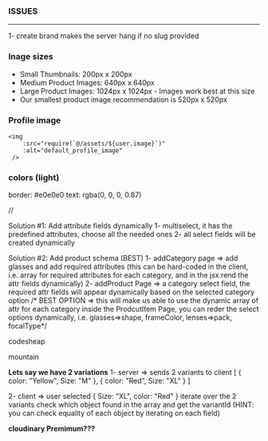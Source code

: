 ### ISSUES
---------
1- create brand makes the server hang if no slug provided

### Inage sizes
* Small Thumbnails:  200px x 200px 
* Medium Product Images: 640px x 640px 
* Large Product Images: 1024px x 1024px -  Images work best at this size
* Our smallest product image recommendation is 520px x 520px 

### Profile image 
```
<img
    :src="require(`@/assets/${user.image}`)"
    :alt="default_profile_image"    
 />
```

### colors (light)
border: #e0e0e0
text: rgba(0, 0, 0, 0.87)    

//


Solution #1: Add attribute fields dynamically
1- multiselect, it has the predefined attributes, choose all the needed ones
2- all select fields will be created dynamically


Solution #2: Add product schema (BEST)
1- addCategory page => add glasses and add required attributes 
(this can be hard-coded in the client, i.e. array for required attributes for each category, and in the jsx rend the attr fields dynamically)
2- addProduct Page => a category select field, the required attr fields will appear dynamically based on the selected category option
/* BEST OPTION => this will make us able to use the dynamic array of attr for each category inside the ProdcutItem Page, you can reder the select options dynamically, i.e. glasses=>shape, frameColor, lenses=>pack, focalType*/


codesheap

mountain



**Lets say we have 2 variations**
1- server => sends 2 variants to client
    [
      { color: "Yellow", Size: "M" },
      { color: "Red", Size: "XL" }
    ]


2- client => user selected { Size: "XL", color: "Red" }
            iterate over the 2 variants
              check which object found in the array and get the variantId (HINT: you can check equality of each object by iterating on each field)


**cloudinary Premimum???**